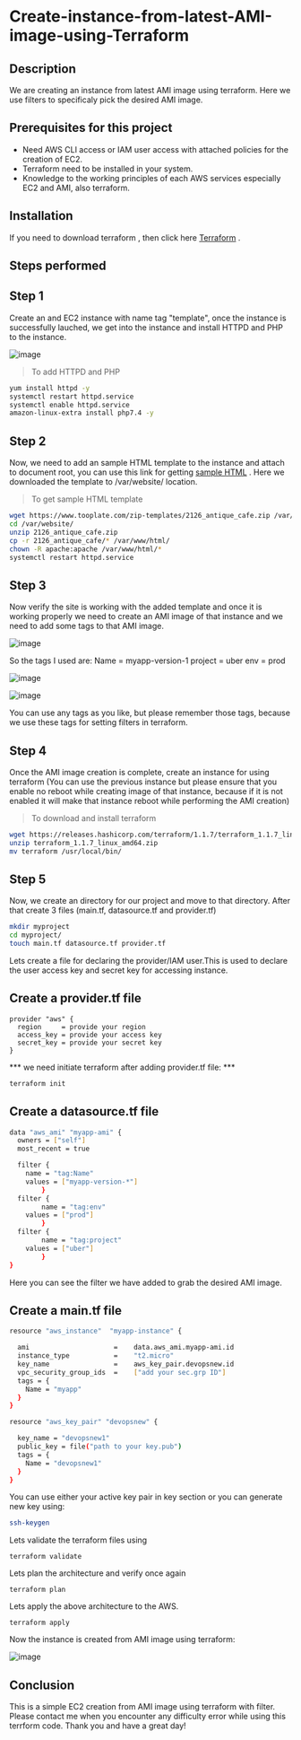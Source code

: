 # Create-instance-from-latest-AMI-image-using-Terraform

## Description

We are creating an instance from latest AMI image using terraform. Here we use filters to specificaly pick the desired AMI image.

## Prerequisites for this project

- Need AWS CLI access or IAM user access with attached policies for the creation of EC2.
- Terraform need to be installed in your system.
- Knowledge to the working principles of each AWS services especially EC2 and AMI, also terraform.

## Installation

If you need to download terraform , then click here [Terraform](https://www.terraform.io/downloads.html) .

## Steps performed

## Step 1

Create an and EC2 instance with name tag "template", once the instance is successfully lauched, we get into the instance and install HTTPD and PHP to the instance.

![image](https://user-images.githubusercontent.com/100773863/162455135-7c999ad2-9db9-4913-b35c-b81867b1e7ca.png)


> To add HTTPD and PHP

~~~sh
yum install httpd -y
systemctl restart httpd.service
systemctl enable httpd.service
amazon-linux-extra install php7.4 -y
~~~

## Step 2

Now, we need to add an sample HTML template to the instance and attach to document root, you can use this link for getting [sample HTML](https://www.tooplate.com/) . 
Here we downloaded the template to /var/website/ location.

> To get sample HTML template

~~~sh
wget https://www.tooplate.com/zip-templates/2126_antique_cafe.zip /var/website/
cd /var/website/
unzip 2126_antique_cafe.zip
cp -r 2126_antique_cafe/* /var/www/html/
chown -R apache:apache /var/www/html/*
systemctl restart httpd.service
~~~

## Step 3


Now verify the site is working with the added template and once it is working properly we need to create an AMI image of that instance and we need to add some tags to that AMI image.

![image](https://user-images.githubusercontent.com/100773863/162455364-f7177029-2190-473f-9a9c-af2c00f0f30a.png)

So the tags I used are:
Name = myapp-version-1
project = uber
env = prod

![image](https://user-images.githubusercontent.com/100773863/162455746-6fc77274-e5bc-4492-afe7-f9bdeef36edb.png)

![image](https://user-images.githubusercontent.com/100773863/162464068-39d2a2ab-d132-468d-a53f-1ed42cb94167.png)


You can use any tags as you like, but please remember those tags, because we use these tags for setting filters in terraform.

## Step 4

Once the AMI image creation is complete, create an instance for using terraform (You can use the previous instance but please ensure that you enable no reboot while creating image of that instance, because if it is not enabled it will make that instance reboot while performing the AMI creation)

> To download and install terraform

~~~sh
wget https://releases.hashicorp.com/terraform/1.1.7/terraform_1.1.7_linux_amd64.zip
unzip terraform_1.1.7_linux_amd64.zip
mv terraform /usr/local/bin/
~~~

## Step 5

Now, we create an directory for our project and move to that directory. After that create 3 files (main.tf, datasource.tf and provider.tf)

~~~sh
mkdir myproject
cd myproject/
touch main.tf datasource.tf provider.tf
~~~
 
Lets create a file for declaring the provider/IAM user.This is used to declare the user access key and secret key for accessing instance.
 
 ## Create a provider.tf file

~~~
provider "aws" {
  region     = provide your region
  access_key = provide your access key
  secret_key = provide your secret key
}
~~~

*** we need initiate terraform after adding provider.tf file: ***

~~~sh
terraform init
~~~

## Create a datasource.tf file

~~~sh
data "aws_ami" "myapp-ami" {
  owners = ["self"]
  most_recent = true

  filter {
    name = "tag:Name"
    values = ["myapp-version-*"]
        }
  filter {
        name = "tag:env"
    values = ["prod"]
        }
  filter {
        name = "tag:project"
    values = ["uber"]
        }
}
~~~

Here you can see the filter we have added to grab the desired AMI image.

## Create a main.tf file

~~~sh
resource "aws_instance"  "myapp-instance" {

  ami                     =    data.aws_ami.myapp-ami.id
  instance_type           =    "t2.micro"
  key_name                =    aws_key_pair.devopsnew.id
  vpc_security_group_ids  =    ["add your sec.grp ID"]
  tags = {
    Name = "myapp"
  }
}

resource "aws_key_pair" "devopsnew" {

  key_name = "devopsnew1"
  public_key = file("path to your key.pub")
  tags = {
    Name = "devopsnew1"
  }
}
~~~

You can use either your active key pair in key section or you can generate new key using:

~~~sh
ssh-keygen
~~~

Lets validate the terraform files using

```
terraform validate
```

Lets plan the architecture and verify once again

```
terraform plan
```

Lets apply the above architecture to the AWS.

```
terraform apply
```

Now the instance is created from AMI image using terraform:

![image](https://user-images.githubusercontent.com/100773863/162464330-c05a51d8-5962-439b-a67f-a7fd5a74c547.png)
 

## Conclusion

This is a simple EC2 creation from AMI image using terraform with filter. Please contact me when you encounter any difficulty error while using this terrform code. Thank you and have a great day!
